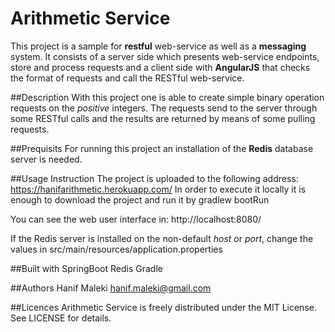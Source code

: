 #  Arithmetic Service
This project is a sample for **restful** web-service as well as a **messaging** system.
It consists of a server side which presents web-service endpoints, store and process requests and a
client side with **AngularJS** that checks the format of requests and call the RESTful web-service.

##Description
With this project one is able to create simple binary operation requests on the *positive* integers.
 The requests send to the server through some RESTful calls and the results are returned by means of
 some pulling requests.

##Prequisits
For running this project an installation of the **Redis** database server is needed.

##Usage Instruction
The project is uploaded to the following address:
https://hanifarithmetic.herokuapp.com/
In order to execute it locally it is enough to download the project and run it by
gradlew bootRun

You can see the web user interface in:
http://localhost:8080/

If the Redis server is installed on the non-default *host* or *port*, change the values in
src/main/resources/application.properties

##Built with
SpringBoot
Redis
Gradle

##Authors
Hanif Maleki hanif.maleki@gmail.com

##Licences
Arithmetic Service is freely distributed under the MIT License. See LICENSE for details.
